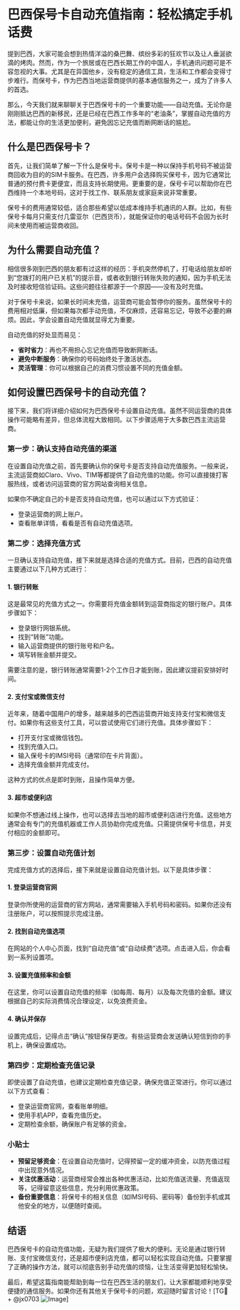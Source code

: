 # 巴西保号卡自动充值指南：轻松搞定手机话费

提到巴西，大家可能会想到热情洋溢的桑巴舞、缤纷多彩的狂欢节以及让人垂涎欲滴的烤肉。然而，作为一个旅居或在巴西长期工作的中国人，手机通讯问题可是不容忽视的大事。尤其是在异国他乡，没有稳定的通信工具，生活和工作都会变得寸步难行。而保号卡，作为巴西当地运营商提供的基本通信服务之一，成为了许多人的首选。

那么，今天我们就来聊聊关于巴西保号卡的一个重要功能——自动充值。无论你是刚刚抵达巴西的新移民，还是已经在巴西工作多年的“老油条”，掌握自动充值的方法，都能让你的生活更加便利，避免因忘记充值而断网断话的尴尬。

## 什么是巴西保号卡？

首先，让我们简单了解一下什么是保号卡。保号卡是一种以保持手机号码不被运营商回收为目的的SIM卡服务。在巴西，许多用户会选择购买保号卡，因为它通常比普通的预付费卡更便宜，而且支持长期使用。更重要的是，保号卡可以帮助你在巴西维持一个本地号码，这对于找工作、联系朋友或家庭来说非常重要。

保号卡的费用通常较低，适合那些希望以低成本维持手机通讯的人群。比如，有些保号卡每月只需支付几雷亚尔（巴西货币），就能保证你的电话号码不会因为长时间未使用而被运营商收回。

## 为什么需要自动充值？

相信很多刚到巴西的朋友都有过这样的经历：手机突然停机了，打电话给朋友却听到“您拨打的用户已关机”的提示音，或者收到银行转账失败的通知，因为手机无法及时接收短信验证码。这些问题往往都源于一个原因——没有及时充值。

对于保号卡来说，如果长时间未充值，运营商可能会暂停你的服务。虽然保号卡的费用相对低廉，但如果每次都手动充值，不仅麻烦，还容易忘记，导致不必要的麻烦。因此，学会设置自动充值就显得尤为重要。

自动充值的好处显而易见：
- **省时省力**：再也不用担心忘记充值而导致断网断话。
- **避免中断服务**：确保你的号码始终处于激活状态。
- **灵活管理**：你可以根据自己的消费习惯设置不同的充值金额。

## 如何设置巴西保号卡的自动充值？

接下来，我们将详细介绍如何为巴西保号卡设置自动充值。虽然不同运营商的具体操作可能略有差异，但总体流程大致相同。以下步骤适用于大多数巴西主流运营商。

### 第一步：确认支持自动充值的渠道

在设置自动充值之前，首先要确认你的保号卡是否支持自动充值服务。一般来说，主流运营商如Claro、Vivo、TIM等都提供了自动充值的功能。你可以直接拨打客服热线，或者访问运营商的官方网站查询相关信息。

如果你不确定自己的卡是否支持自动充值，也可以通过以下方式验证：
- 登录运营商的网上账户。
- 查看账单详情，看看是否有自动充值选项。

### 第二步：选择充值方式

一旦确认支持自动充值，接下来就是选择合适的充值方式。目前，巴西的自动充值主要通过以下几种方式进行：

#### 1. 银行转账
这是最常见的充值方式之一。你需要将充值金额转到运营商指定的银行账户。具体步骤如下：
- 登录银行网银系统。
- 找到“转账”功能。
- 输入运营商提供的银行账号和户名。
- 填写转账金额并提交。

需要注意的是，银行转账通常需要1-2个工作日才能到账，因此建议提前安排好时间。

#### 2. 支付宝或微信支付
近年来，随着中国用户的增多，越来越多的巴西运营商开始支持支付宝和微信支付。如果你有这些支付工具，可以尝试使用它们进行充值。具体步骤如下：
- 打开支付宝或微信钱包。
- 找到充值入口。
- 输入保号卡的IMSI号码（通常印在卡片背面）。
- 选择充值金额并完成支付。

这种方式的优点是即时到账，且操作简单方便。

#### 3. 超市或便利店
如果你不想通过线上操作，也可以选择去当地的超市或便利店进行充值。这些地方通常会有专门的充值机器或工作人员协助你完成充值。只需提供保号卡信息，并支付相应的金额即可。

### 第三步：设置自动充值计划

完成充值方式的选择后，接下来就是设置自动充值计划。以下是具体步骤：

#### 1. 登录运营商官网
登录你所使用的运营商的官方网站，通常需要输入手机号码和密码。如果你还没有注册账户，可以按照提示完成注册。

#### 2. 找到自动充值选项
在网站的个人中心页面，找到“自动充值”或“自动续费”选项。点击进入后，你会看到一系列设置项。

#### 3. 设置充值频率和金额
在这里，你可以设置自动充值的频率（如每周、每月）以及每次充值的金额。建议根据自己的实际消费情况合理设定，以免浪费资金。

#### 4. 确认并保存
设置完成后，记得点击“确认”按钮保存更改。有些运营商会发送确认短信到你的手机上，确保设置成功。

### 第四步：定期检查充值记录

即使设置了自动充值，也建议定期检查充值记录，确保充值正常进行。你可以通过以下方式查看：
- 登录运营商官网，查看账单明细。
- 使用手机APP，查看充值历史。
- 定期检查余额，确保账户有足够的资金。

### 小贴士

- **预留足够资金**：在设置自动充值时，记得预留一定的缓冲资金，以防充值过程中出现意外情况。
- **关注优惠活动**：运营商经常会推出各种优惠活动，比如充值送流量、充值返现等，记得留意这些信息，充分利用优惠政策。
- **备份重要信息**：将保号卡的相关信息（如IMSI号码、密码等）备份到手机或其他安全的地方，以便随时查阅。

## 结语

巴西保号卡的自动充值功能，无疑为我们提供了极大的便利。无论是通过银行转账、支付宝微信支付，还是超市便利店充值，都可以轻松实现自动充值。只要掌握了正确的操作方法，就可以彻底告别手动充值的烦恼，让生活变得更加轻松愉快。

最后，希望这篇指南能帮助到每一位在巴西生活的朋友们，让大家都能顺利地享受便捷的通信服务。如果你还有其他关于保号卡的问题，欢迎随时留言讨论！[TG💪+ @jx0703 ![Image](https://github.com/user-attachments/assets/dbca1d08-cadb-493c-b0ec-ad6f7a83f270)]
